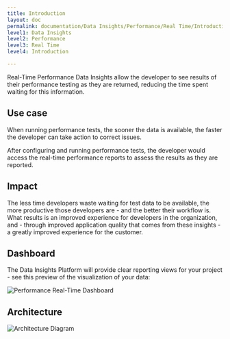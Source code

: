 ```yaml
---
title: Introduction
layout: doc
permalink: documentation/Data Insights/Performance/Real Time/Introduction
level1: Data Insights
level2: Performance
level3: Real Time
level4: Introduction

---
```

Real-Time Performance Data Insights allow the developer to see results of their performance
testing as they are returned, reducing the time spent waiting for this information.

## Use case

When running performance tests, the sooner the data is available, the faster the developer
can take action to correct issues.

After configuring and running performance tests, the developer would access the real-time
performance reports to assess the results as they are reported.

## Impact

The less time developers waste waiting for test data to be available, the more productive
those developers are - and the better their workflow is. What results is an improved
experience for developers in the organization, and - through improved application quality
that comes from these insights - a greatly improved experience for the customer.

## Dashboard

The Data Insights Platform will provide clear reporting views for your project - see this
preview of the visualization of your data:

![Performance Real-Time Dashboard](../images/realtime-performance.png)

## Architecture

![Architecture Diagram](../../images/nextgen-arch.png)
